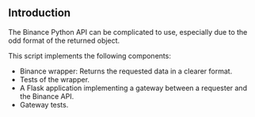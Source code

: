 ## Introduction

The Binance Python API can be complicated to use, especially due to the odd format of the returned object.

This script implements the following components:

- Binance wrapper: Returns the requested data in a clearer format.
- Tests of the wrapper.
- A Flask application implementing a gateway between a requester and the Binance API.
- Gateway tests.
